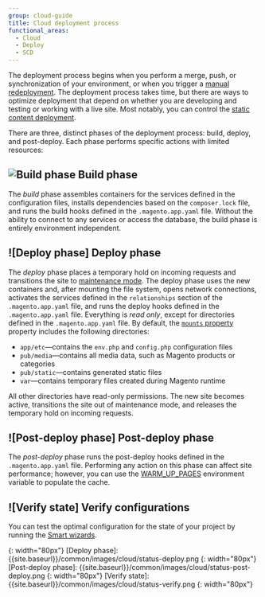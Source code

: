 ```yaml
---
group: cloud-guide
title: Cloud deployment process
functional_areas:
  - Cloud
  - Deploy
  - SCD
---
```


The deployment process begins when you perform a merge, push, or synchronization of your environment, or when you trigger a [manual redeployment]({{page.baseurl}}/cloud/reference/cli-ref-topic.html#git-commands). The deployment process takes time, but there are ways to optimize deployment that depend on whether you are developing and testing or working with a live site. Most notably, you can control the [static content deployment]({{page.baseurl}}/cloud/deploy/static-content-deployment.html).

There are three, distinct phases of the deployment process: build, deploy, and post-deploy. Each phase performs specific actions with limited resources:

## ![Build phase] Build phase

The _build_ phase assembles containers for the services defined in the configuration files, installs dependencies based on the `composer.lock` file, and runs the build hooks defined in the `.magento.app.yaml` file. Without the ability to connect to any services or access the database, the build phase is entirely environment independent.

## ![Deploy phase] Deploy phase

The _deploy_ phase places a temporary hold on incoming requests and transitions the site to [maintenance mode]({{page.baseurl}}/config-guide/bootstrap/magento-modes.html). The deploy phase uses the new containers and, after mounting the file system, opens network connections, activates the services defined in the `relationships` section of the `.magento.app.yaml` file, and runs the deploy hooks defined in the `.magento.app.yaml` file. Everything is _read only_, except for directories defined in the `.magento.app.yaml` file. By default, the [`mounts` property]({{page.baseurl}}/cloud/project/project-conf-files_magento-app.html#mounts) property includes the following directories:

-  `app/etc`—contains the `env.php` and `config.php` configuration files
-  `pub/media`—contains all media data, such as Magento products or categories
-  `pub/static`—contains generated static files
-  `var`—contains temporary files created during Magento runtime

All other directories have read-only permissions. The new site becomes active, transitions the site out of maintenance mode, and releases the temporary hold on incoming requests.

## ![Post-deploy phase] Post-deploy phase

The _post-deploy_ phase runs the post-deploy hooks defined in the `.magento.app.yaml` file. Performing any action on this phase can affect site performance; however, you can use the [WARM_UP_PAGES]({{page.baseurl}}/cloud/env/variables-post-deploy.html#warm_up_pages) environment variable to populate the cache.

## ![Verify state] Verify configurations

You can test the optimal configuration for the state of your project by running the [Smart wizards]({{page.baseurl}}/cloud/deploy/smart-wizards.html).

[Build phase]: {{site.baseurl}}/common/images/cloud/status-build.png
{: width="80px"}
[Deploy phase]: {{site.baseurl}}/common/images/cloud/status-deploy.png
{: width="80px"}
[Post-deploy phase]: {{site.baseurl}}/common/images/cloud/status-post-deploy.png
{: width="80px"}
[Verify state]: {{site.baseurl}}/common/images/cloud/status-verify.png
{: width="80px"}